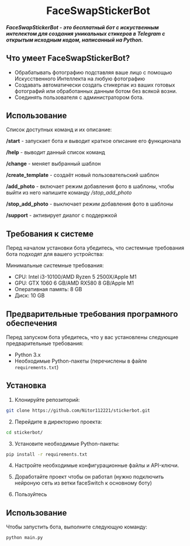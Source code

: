 # <div align="center">FaceSwapStickerBot</div>  
  

##### FaceSwapStickerBot - это бесплатный бот с искуственным интелектом для создания уникальных стикеров в Telegram с открытым исходным кодом, написанный на Python.   
  

## Что умеет FaceSwapStickerBot?  
  

- Обрабатывать фотографию подставляя ваше лицо с помощью Искусственного Интеллекта на любую фотографию
- Создавать автоматически создать стикерпак из ваших готовых фотографий или обработанных данным ботом без всякой возни.
- Соединять пользователя с администратором бота.
  

## Использование  
  

Список доступных команд и их описание:

**/start** - запускает бота и выводит краткое описание его функционала

**/help** - выводит данный список команд

**/change** - меняет выбранный шаблон

**/create_template** - создаёт новый пользовательский шаблон

**/add_photo** - включает режим добавления фото в шаблоны, 
чтобы выйти из него напишите команду */stop_add_photo*

**/stop_add_photo** - выключает режим добавления фото в шаблоны

**/support** - активирует диалог с поддержкой  


## Требования к системе

Перед началом установки бота убедитесь, что системные требования бота подходят для вашего устройства:

Минимальные системные требования:
- CPU: Intel i3-10100/AMD Ryzen 5 2500X/Apple M1
- GPU: GTX 1060 6 GB/AMD RX580 8 GB/Apple M1
- Оперативная память: 8 GB
- Диск: 10 GB
  
## Предварительные требования програмного обеспечения

Перед запуском бота убедитесь, что у вас установлены следующие предварительные требования:

- Python 3.x
- Необходимые Python-пакеты (перечислены в файле `requirements.txt`)

## Установка

1. Клонируйте репозиторий:

```bash
git clone https://github.com/Nitor112221/stickerbot.git
```

2. Перейдите в директорию проекта:

```bash
cd stickerbot/
```

3. Установите необходимые Python-пакеты:

```bash
pip install -r requirements.txt
```

4. Настройте необходимые конфигурационные файлы и API-ключи.

5. Доработайте проект чтобы он работал (нужно подключить нейроную сеть из ветки faceSwitch к основному боту)
6. Пользуйтесь
## Использование

Чтобы запустить бота, выполните следующую команду:

```bash
python main.py
```

